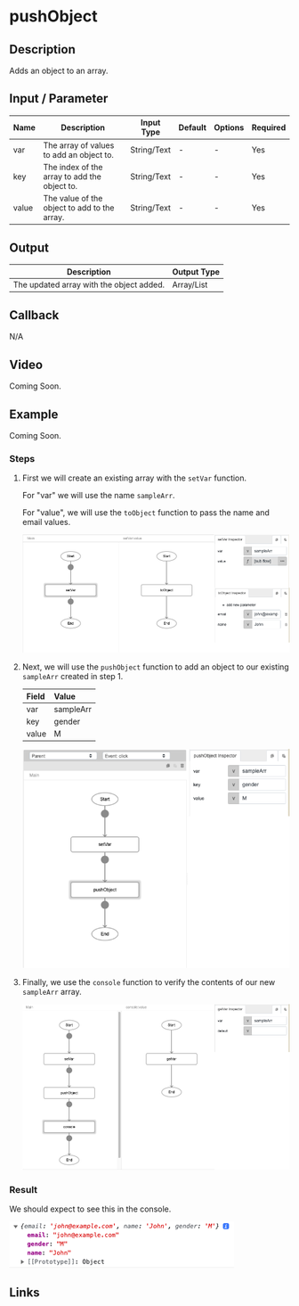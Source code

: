 # pushObject

## Description

Adds an object to an array.

## Input / Parameter

| Name | Description | Input Type | Default | Options | Required |
| ------ | ------ | ------ | ------ | ------ | ------ |
| var | The array of values to add an object to. | String/Text | - | - | Yes |
| key | The index of the array to add the object to. | String/Text | - | - | Yes |
| value | The value of the object to add to the array. | String/Text | - | - | Yes |

## Output

| Description | Output Type |
| ------ | ------ |
| The updated array with the object added. | Array/List |

## Callback

N/A

## Video

Coming Soon.

<!-- Format: [![Video]({image-path}?raw=true)]({url-link}) -->

## Example

Coming Soon.

<!-- Share a scenario, like a user requirements. -->

### Steps

1. First we will create an existing array with the `setVar` function. 
    
    For "var" we will use the name `sampleArr`. 

    For "value", we will use the `toObject` function to pass the name and email values.

    ![](./pushObject-step-1.png)

2. Next, we will use the `pushObject` function to add an object to our existing `sampleArr` created in step 1. 

    | Field | Value | 
    | ---- | ---- | 
    | var | sampleArr | 
    | key | gender | 
    | value | M | 

    ![](./pushObject-step-2.png)

3. Finally, we use the `console` function to verify the contents of our new `sampleArr` array. 

    ![](./pushObject-step-3.png)

### Result

We should expect to see this in the console. 

![](./pushObject-result-1.png)
<!-- Explain the output.

Format: ![]({image-path}?raw=true) -->

## Links
